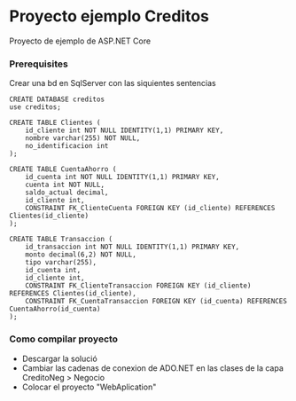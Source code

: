 # Proyecto ejemplo Creditos
Proyecto de ejemplo de ASP.NET Core

### Prerequisites
Crear una bd en SqlServer con las siquientes sentencias

```
CREATE DATABASE creditos
use creditos;

CREATE TABLE Clientes (
    id_cliente int NOT NULL IDENTITY(1,1) PRIMARY KEY,
    nombre varchar(255) NOT NULL,
    no_identificacion int
);

CREATE TABLE CuentaAhorro (
    id_cuenta int NOT NULL IDENTITY(1,1) PRIMARY KEY,
    cuenta int NOT NULL,
    saldo_actual decimal,
	id_cliente int,
	CONSTRAINT FK_ClienteCuenta FOREIGN KEY (id_cliente) REFERENCES Clientes(id_cliente)
);

CREATE TABLE Transaccion (
    id_transaccion int NOT NULL IDENTITY(1,1) PRIMARY KEY,
    monto decimal(6,2) NOT NULL,
    tipo varchar(255),
	id_cuenta int,
	id_cliente int,
	CONSTRAINT FK_ClienteTransaccion FOREIGN KEY (id_cliente) REFERENCES Clientes(id_cliente),
	CONSTRAINT FK_CuentaTransaccion FOREIGN KEY (id_cuenta) REFERENCES CuentaAhorro(id_cuenta)
);
```

### Como compilar proyecto
* Descargar la solució
* Cambiar las cadenas de conexion de ADO.NET en las clases de la capa CreditoNeg > Negocio 
* Colocar el proyecto "WebAplication"
